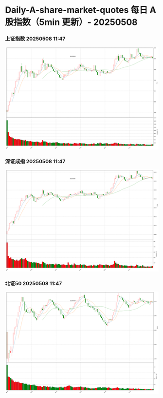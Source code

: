 
# Daily-A-share-market-quotes 每日 A 股指数（5min 更新）- 20250508

### 上证指数 20250508 11:47
![](./fig/2025/5/20250508-sh000001.png)

### 深证成指 20250508 11:47
![](./fig/2025/5/20250508-sz399001.png)

### 北证50 20250508 11:47
![](./fig/2025/5/20250508-bj899050.png)
